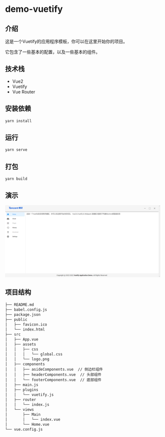 # demo-vuetify

## 介绍

这是一个Vuetify的应用程序模板，你可以在这里开始你的项目。

它包含了一些基本的配置，以及一些基本的组件。

## 技术栈

- Vue2
- Vuetify
- Vue Router

## 安装依赖

```bash
yarn install
```

## 运行

```bash
yarn serve
```

## 打包

```bash
yarn build
```

## 演示

![img.png](img.png)

## 项目结构

```
├── README.md
├── babel.config.js
├── package.json
├── public
│   ├── favicon.ico
│   └── index.html
├── src
│   ├── App.vue
│   ├── assets
│   │   ├── css
│   │   │   └── global.css
│   │   └── logo.png
│   ├── components
│   │   ├── asideComponents.vue  // 侧边栏组件
│   │   ├── headerComponents.vue  // 头部组件
│   │   └── footerComponents.vue  // 底部组件
│   ├── main.js
│   ├── plugins
│   │   └── vuetify.js
│   ├── router
│   │   └── index.js
│   └── views
│       ├── Main
│       │   └── index.vue
│       └── Home.vue
└── vue.config.js
```
